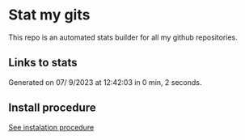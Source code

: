 # Stat my gits

This repo is an automated stats builder for all my github repositories.

## Links to stats


Generated on 07/ 9/2023 at 12:42:03 in 0 min, 2 seconds.

## Install procedure

[See instalation procedure](./src/install.md)
